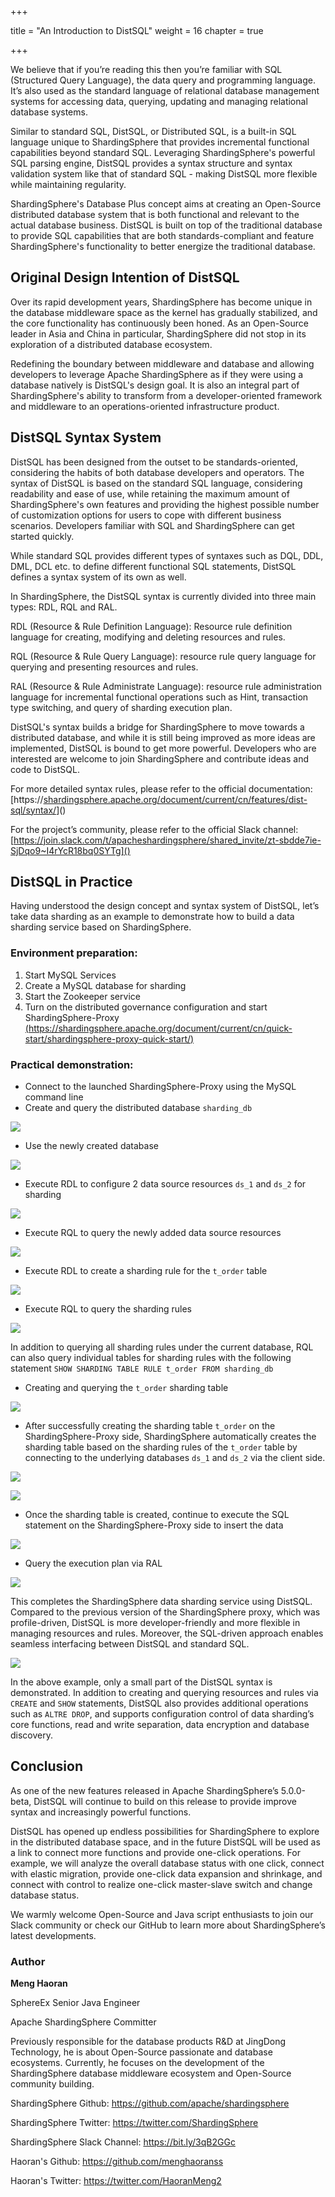 +++

title = "An Introduction to DistSQL"
weight = 16
chapter = true

+++

We believe that if you’re reading this then you’re familiar with SQL (Structured Query Language), the data query and programming language. It’s also used as the standard language of relational database management systems for accessing data, querying, updating and managing relational database systems. 

Similar to standard SQL, DistSQL, or Distributed SQL, is a built-in SQL language unique to ShardingSphere that provides incremental functional capabilities beyond standard SQL. Leveraging ShardingSphere's powerful SQL parsing engine, DistSQL provides a syntax structure and syntax validation system like that of standard SQL - making DistSQL more flexible while maintaining regularity.

ShardingSphere's Database Plus concept aims at creating an Open-Source distributed database system that is both functional and relevant to the actual database business. DistSQL is built on top of the traditional database to provide SQL capabilities that are both standards-compliant and feature ShardingSphere's functionality to better energize the traditional database.

## Original Design Intention of DistSQL

Over its rapid development years, ShardingSphere has become unique in the database middleware space as the kernel has gradually stabilized, and the core functionality has continuously been honed. As an Open-Source leader in Asia and China in particular, ShardingSphere did not stop in its exploration of a distributed database ecosystem. 

Redefining the boundary between middleware and database and allowing developers to leverage Apache ShardingSphere as if they were using a database natively is DistSQL's design goal. It is also an integral part of ShardingSphere's ability to transform from a developer-oriented framework and middleware to an operations-oriented infrastructure product.

## DistSQL Syntax System

DistSQL has been designed from the outset to be standards-oriented, considering the habits of both database developers and operators. The syntax of DistSQL is based on the standard SQL language, considering readability and ease of use, while retaining the maximum amount of ShardingSphere's own features and providing the highest possible number of customization options for users to cope with different business scenarios. Developers familiar with SQL and ShardingSphere can get started quickly.

While standard SQL provides different types of syntaxes such as DQL, DDL, DML, DCL etc. to define different functional SQL statements, DistSQL defines a syntax system of its own as well.

In ShardingSphere, the DistSQL syntax is currently divided into three main types: RDL, RQL and RAL.

RDL (Resource & Rule Definition Language): Resource rule definition language for creating, modifying and deleting resources and rules.

RQL (Resource & Rule Query Language): resource rule query language for querying and presenting resources and rules.

RAL (Resource & Rule Administrate Language): resource rule administration language for incremental functional operations such as Hint, transaction type switching, and query of sharding execution plan.

DistSQL's syntax builds a bridge for ShardingSphere to move towards a distributed database, and while it is still being improved as more ideas are implemented, DistSQL is bound to get more powerful. Developers who are interested are welcome to join ShardingSphere and contribute ideas and code to DistSQL.

For more detailed syntax rules, please refer to the official documentation: [https://[shardingsphere.apache.org/document/current/cn/features/dist-sql/syntax/]()]()

For the project’s community, please refer to the official Slack channel: 
[https://join.slack.com/t/apacheshardingsphere/shared_invite/zt-sbdde7ie-SjDqo9~I4rYcR18bq0SYTg]()

## DistSQL in Practice

Having understood the design concept and syntax system of DistSQL, let’s take data sharding as an example to demonstrate how to build a data sharding service based on ShardingSphere.

### Environment preparation:
1. Start MySQL Services
2. Create a MySQL database for sharding
3. Start the Zookeeper service
4. Turn on the distributed governance configuration and start ShardingSphere-Proxy [(https://shardingsphere.apache.org/document/current/cn/quick-start/shardingsphere-proxy-quick-start/)]()

### Practical demonstration:
* Connect to the launched ShardingSphere-Proxy using the MySQL command line
* Create and query the distributed database `sharding_db`

![](https://mmbiz.qpic.cn/mmbiz_png/0UoCt9tgpnlSYkKFnzb9oOCQyL3WVEb1k5QxxXaiamXuXXjyoXLCURXB2mWuiaFTqicurdVqsEmv941e1QX77ibseg/640?wx_fmt=png&tp=webp&wxfrom=5&wx_lazy=1&wx_co=1)

* Use the newly created database

![](https://mmbiz.qpic.cn/mmbiz_png/0UoCt9tgpnlSYkKFnzb9oOCQyL3WVEb1kOw8DibEWlUWExm51MyicHe2MibZ7NflDTpiceQbE76E17E6HqDOXFzqGQ/640?wx_fmt=png&tp=webp&wxfrom=5&wx_lazy=1&wx_co=1)

* Execute RDL to configure 2 data source resources `ds_1` and `ds_2` for sharding

![](https://mmbiz.qpic.cn/mmbiz_png/0UoCt9tgpnlSYkKFnzb9oOCQyL3WVEb1VEGFny6NTTFvJwupZgScic32CWU5R7FSYcJ2Xxa9DQL0QGbkkenHkrw/640?wx_fmt=png&tp=webp&wxfrom=5&wx_lazy=1&wx_co=1)

* Execute RQL to query the newly added data source resources

![](https://mmbiz.qpic.cn/mmbiz_png/0UoCt9tgpnlSYkKFnzb9oOCQyL3WVEb1aFLiaEibVjTsp7sRNAtt1iafiaLno2NCgPIvK0wQUjrJ2ncG6sHKib94fjw/640?wx_fmt=png&tp=webp&wxfrom=5&wx_lazy=1&wx_co=1)

* Execute RDL to create a sharding rule for the `t_order` table

![](https://mmbiz.qpic.cn/mmbiz_png/0UoCt9tgpnlSYkKFnzb9oOCQyL3WVEb10UicJL0Y31TGOPHYPn9OicAyGdEODsU1NCFic2EOJJ4nDZ8uvBpia7mUEw/640?wx_fmt=png&tp=webp&wxfrom=5&wx_lazy=1&wx_co=1)

* Execute RQL to query the sharding rules

![](https://mmbiz.qpic.cn/mmbiz_png/0UoCt9tgpnlSYkKFnzb9oOCQyL3WVEb1XuOarBG79VdVsRGz5BicvD6CgnzxCzGR7UjkkcG3yKbqTRnjYGO8CCQ/640?wx_fmt=png&tp=webp&wxfrom=5&wx_lazy=1&wx_co=1)

In addition to querying all sharding rules under the current database, RQL can also query individual tables for sharding rules with the following statement
`SHOW SHARDING TABLE RULE t_order FROM sharding_db`

* Creating and querying the `t_order` sharding table

![](https://mmbiz.qpic.cn/mmbiz_png/0UoCt9tgpnlSYkKFnzb9oOCQyL3WVEb1RcBmlArC4e8CdpD9WTAePONjibUu4RGapEeDLP4LDwTyIHBLOTZEAgg/640?wx_fmt=png&tp=webp&wxfrom=5&wx_lazy=1&wx_co=1)

* After successfully creating the sharding table `t_order` on the ShardingSphere-Proxy side, ShardingSphere automatically creates the sharding table based on the sharding rules of the `t_order` table by connecting to the underlying databases `ds_1` and `ds_2` via the client side.

![](https://mmbiz.qpic.cn/mmbiz_png/0UoCt9tgpnlSYkKFnzb9oOCQyL3WVEb17UGyVbiaeHRZFf7njF2WqMPjjkBsXwToxJOmCCftqeBaSpEwv0W3djQ/640?wx_fmt=png&tp=webp&wxfrom=5&wx_lazy=1&wx_co=1)

![](https://mmbiz.qpic.cn/mmbiz_png/0UoCt9tgpnlSYkKFnzb9oOCQyL3WVEb1cWejp3FF3RM6Q5hEjzoHQPb8cPErqxM7V0qWjRVOl6Ag4oYsc1JtBg/640?wx_fmt=png&tp=webp&wxfrom=5&wx_lazy=1&wx_co=1)

* Once the sharding table is created, continue to execute the SQL statement on the ShardingSphere-Proxy side to insert the data

![](https://mmbiz.qpic.cn/mmbiz_png/0UoCt9tgpnlSYkKFnzb9oOCQyL3WVEb1LGUpTbl43ScONHXic9Z4Vc1fzzjufeI9x7iaoDjicbOwty9PjHPnmDFfQ/640?wx_fmt=png&tp=webp&wxfrom=5&wx_lazy=1&wx_co=1)

* Query the execution plan via RAL

![](https://mmbiz.qpic.cn/mmbiz_png/0UoCt9tgpnlSYkKFnzb9oOCQyL3WVEb1Ruib2QEMSkuAtDOPGpdMkAHicetjEEYaTriaW3b4nl5s2KwueXvKJJX8w/640?wx_fmt=png&tp=webp&wxfrom=5&wx_lazy=1&wx_co=1)

This completes the ShardingSphere data sharding service using DistSQL. Compared to the previous version of the ShardingSphere proxy, which was profile-driven, DistSQL is more developer-friendly and more flexible in managing resources and rules. Moreover, the SQL-driven approach enables seamless interfacing between DistSQL and standard SQL.

![](https://mmbiz.qpic.cn/mmbiz_png/0UoCt9tgpnlSYkKFnzb9oOCQyL3WVEb1jmhjJrAEvpyYS8q0KZgicB1bJJByDBFKdibCcuL25Qk0AEosibTqd1f4Q/640?wx_fmt=png&tp=webp&wxfrom=5&wx_lazy=1&wx_co=1)

In the above example, only a small part of the DistSQL syntax is demonstrated. In addition to creating and querying resources and rules via `CREATE` and `SHOW` statements, DistSQL also provides additional operations such as `ALTRE DROP`, and supports configuration control of data sharding’s core functions, read and write separation, data encryption and database discovery. 

## Conclusion

As one of the new features released in Apache ShardingSphere’s 5.0.0-beta, DistSQL will continue to build on this release to provide improve syntax and increasingly powerful functions.

DistSQL has opened up endless possibilities for ShardingSphere to explore in the distributed database space, and in the future DistSQL will be used as a link to connect more functions and provide one-click operations. For example, we will analyze the overall database status with one click, connect with elastic migration, provide one-click data expansion and shrinkage, and connect with control to realize one-click master-slave switch and change database status.

We warmly welcome Open-Source and Java script enthusiasts to join our Slack community or check our GitHub to learn more about ShardingSphere’s latest developments. 

### Author

**Meng Haoran**

SphereEx Senior Java Engineer

Apache ShardingSphere Committer

Previously responsible for the database products R&D at JingDong Technology, he is about Open-Source passionate and database ecosystems. 
Currently, he focuses on the development of the ShardingSphere database middleware ecosystem and Open-Source community building.



ShardingSphere Github: <https://github.com/apache/shardingsphere>

ShardingSphere Twitter: <https://twitter.com/ShardingSphere>

ShardingSphere Slack Channel: <https://bit.ly/3qB2GGc>

Haoran's Github: <https://github.com/menghaoranss>

Haoran's Twitter: <https://twitter.com/HaoranMeng2>


